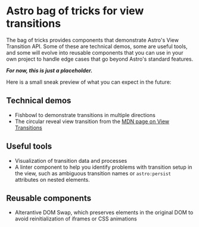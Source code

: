 # Astro bag of tricks for view transitions

The bag of tricks provides components that demonstrate Astro's View Transition API.
Some of these are technical demos, some are useful tools, and some will evolve into reusable components that you can use in your own project to handle edge cases that go beyond Astro's standard features.

***For now, this is just a placeholder.*** 

Here is a small sneak preview of what you can expect in the future:

## Technical demos

* Fishbowl to demonstrate transitions in multiple directions
* The circular reveal view transition from the [MDN page on View Transitions](https://developer.mozilla.org/en-US/docs/Web/API/View_Transitions_API#controlling_animations_with_javascript)

## Useful tools

* Visualization of transition data and processes
* A linter component to help you identify problems with transition setup in the view, such as ambiguous transition names or `astro:persist` attributes on nested elements.

## Reusable components

* Alterantive DOM Swap, which preserves elements in the original DOM to avoid reinitialization of iframes or CSS animations 
